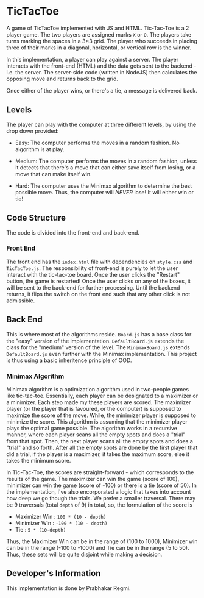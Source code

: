 # TicTacToe
A game of TicTacToe implemented with JS and HTML. Tic-Tac-Toe is a 2 player game. The two players are assigned marks `X` or `O`. The players take turns marking the spaces in a 3×3 grid. The player who succeeds in placing three of their marks in a diagonal, horizontal, or vertical row is the winner.

In this implementation, a player can play against a server. The player interacts with the front-end (HTML) and the data gets sent to the backend - i.e. the server. The server-side code (written in NodeJS) then calculates the opposing move and returns back to the grid.

Once either of the player wins, or there's a tie, a message is delivered back.

## Levels
The player can play with the computer at three different levels, by using the drop down provided:

* Easy: The computer performs the moves in a random fashion. No algorithm is at play.

* Medium: The computer performs the moves in a random fashion, unless it detects that there's a move that can either save itself from losing, or a move that can make itself win.

* Hard: The computer uses the Minimax algorithm to determine the best possible move. Thus, the computer will *NEVER* lose! It will either win or tie!

## Code Structure
The code is divided into the front-end and back-end.
### Front End
The front end has the ``index.html`` file with dependencies on ``style.css`` and ``TicTacToe.js``. The responsibility of front-end is purely to let the user interact with the tic-tac-toe board. Once the user clicks the "Restart" button, the game is restarted! Once the user clicks on any of the boxes, it will be sent to the back-end for further processing. Until the backend returns, it flips the switch on the front end such that any other click is not admissible.

## Back End

This is where most of the algorithms reside. ``Board.js`` has a base class for the "easy" version of the implementation. ``DefaultBoard.js`` extends the class for the "medium" version of the level. The ``MinimaxBoard.js`` extends ``DefaultBoard.js`` even further with the Minimax implementation. This project is thus using a basic inheritence principle of OOD.

### Minimax Algorithm

Minimax algorithm is a optimization algorithm used in two-people games like tic-tac-toe. Essentially, each player can be designated to a maximizer or a minimizer. Each step made my these players are scored. The maximizer player (or the player that is favoured, or the computer) is supposed to maximize the score of the move. While, the minimizer player is supposed to minimize the score. This algorithm is assuming that the minimizer player plays the optimal game possible. The algorithm works in a recursive manner, where each player scans all the empty spots and does a "trial" from that spot. Then, the next player scans all the empty spots and does a "trial" and so forth. After all the empty spots are done by the first player that did a trial, if the player is a maximizer, it takes the maximum score, else it takes the minimum score.

In Tic-Tac-Toe, the scores are straight-forward - which corresponds to the results of the game. The maximizer can win the game (score of 100), minimizer can win the game (score of -100) or there is a tie (score of 50). In the implementation, I've also encorporated a logic that takes into account how deep we go though the trials. We prefer a smaller traversal. There may be 9 traversals (total ``depth`` of 9) in total, so, the formulation of the score is 
- Maximizer Win : `100 * (10 - depth)`
- Minimizer Win : `-100 * (10 - depth)`
- Tie : `5 * (10-depth)`

Thus, the Maximizer Win can be in the range of (100 to 1000), Minimizer win can be in the range (-100 to -1000) and Tie can be in the range (5 to 50). Thus, these sets will be quite disjoint while making a decision.

## Developer's Information

This implementation is done by Prabhakar Regmi.




